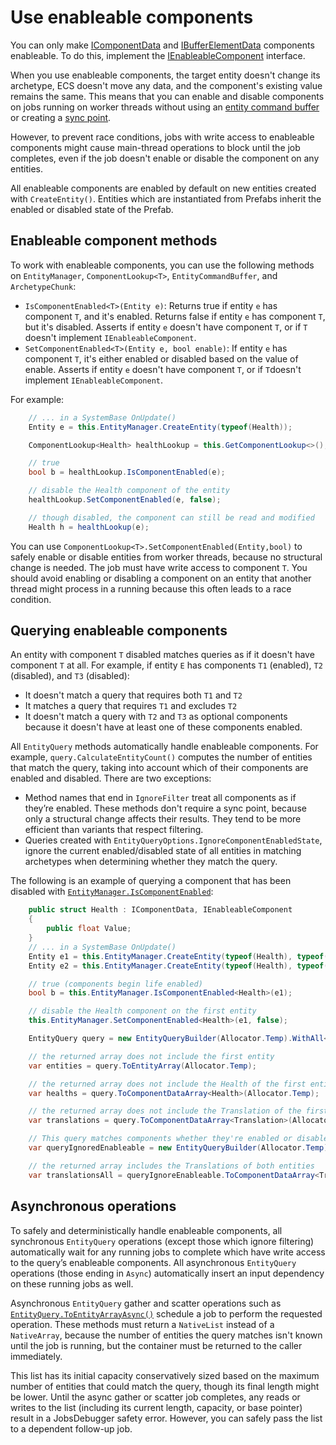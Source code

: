 # Use enableable components

You can only make [IComponentData](xref:Unity.Entities.IComponentData) and [IBufferElementData](xref:Unity.Entities.IBufferElementData) components enableable. To do this, implement the [IEnableableComponent](xref:Unity.Entities.IEnableableComponent) interface.

When you use enableable components, the target entity doesn't change its archetype, ECS doesn't move any data, and the component's existing value remains the same. This means that you can enable and disable components on jobs running on worker threads without using an [entity command buffer](systems-entity-command-buffers.md) or creating a [sync point](concepts-structural-changes.md#sync-points). 

However, to prevent race conditions, jobs with write access to enableable components might cause main-thread operations to block until the job completes, even if the job doesn't enable or disable the component on any entities.

All enableable components are enabled by default on new entities created with `CreateEntity()`. Entities which are instantiated from Prefabs inherit the enabled or disabled state of the Prefab.

## Enableable component methods

To work with enableable components, you can use the following methods on `EntityManager`, `ComponentLookup<T>`, `EntityCommandBuffer`, and `ArchetypeChunk`:

* `IsComponentEnabled<T>(Entity e)`: Returns true if entity `e` has component `T`, and it's enabled. Returns false if entity `e` has component `T`, but it's disabled. Asserts if entity `e` doesn't have component `T`, or if `T` doesn't implement `IEnableableComponent`.
* `SetComponentEnabled<T>(Entity e, bool enable)`: If entity `e` has component `T`, it's either enabled or disabled based on the value of enable. Asserts if entity `e` doesn't have component `T`, or if `T`doesn't implement `IEnableableComponent`.

For example:

```c#
    // ... in a SystemBase OnUpdate()
    Entity e = this.EntityManager.CreateEntity(typeof(Health));

    ComponentLookup<Health> healthLookup = this.GetComponentLookup<>();

    // true
    bool b = healthLookup.IsComponentEnabled(e);

    // disable the Health component of the entity
    healthLookup.SetComponentEnabled(e, false);

    // though disabled, the component can still be read and modified
    Health h = healthLookup(e);
```

You can use `ComponentLookup<T>.SetComponentEnabled(Entity,bool)` to safely enable or disable entities from worker threads, because no structural change is needed. The job must have write access to component `T`. You should avoid enabling or disabling a component on an entity that another thread might process in a running because this often leads to a race condition.

## Querying enableable components

An entity with component `T` disabled matches queries as if it doesn't have component `T` at all. For example, if entity `E` has components `T1` (enabled), `T2` (disabled), and `T3` (disabled):

* It doesn't match a query that requires both `T1` and `T2`
* It matches a query that requires `T1` and excludes `T2`
* It doesn't match a query with `T2` and `T3` as optional components because it doesn't have at least one of these components enabled.

All `EntityQuery` methods automatically handle enableable components. For example, `query.CalculateEntityCount()` computes the number of entities that match the query, taking into account which of their components are enabled and disabled. There are two exceptions:

* Method names that end in `IgnoreFilter` treat all components as if they’re enabled. These methods don't require a sync point, because only a structural change affects their results. They tend to be more efficient than variants that respect filtering.
* Queries created with `EntityQueryOptions.IgnoreComponentEnabledState`, ignore the current enabled/disabled state of all entities in matching archetypes when determining whether they match the query.

The following is an example of querying a component that has been disabled with [`EntityManager.IsComponentEnabled`](xref:Unity.Entities.EntityManager.IsComponentEnabled*):

```c#
    public struct Health : IComponentData, IEnableableComponent
    {
        public float Value;
    }
    // ... in a SystemBase OnUpdate()
    Entity e1 = this.EntityManager.CreateEntity(typeof(Health), typeof(Translation));
    Entity e2 = this.EntityManager.CreateEntity(typeof(Health), typeof(Translation));

    // true (components begin life enabled)
    bool b = this.EntityManager.IsComponentEnabled<Health>(e1);

    // disable the Health component on the first entity
    this.EntityManager.SetComponentEnabled<Health>(e1, false);

    EntityQuery query = new EntityQueryBuilder(Allocator.Temp).WithAll<Health, Translation>().Build(this);

    // the returned array does not include the first entity
    var entities = query.ToEntityArray(Allocator.Temp);

    // the returned array does not include the Health of the first entity
    var healths = query.ToComponentDataArray<Health>(Allocator.Temp);

    // the returned array does not include the Translation of the first entity
    var translations = query.ToComponentDataArray<Translation>(Allocator.Temp);

    // This query matches components whether they're enabled or disabled
    var queryIgnoredEnableable = new EntityQueryBuilder(Allocator.Temp).WithAll<Health, Translation>().WithOptions(EntityQueryOptions.IgnoreComponentEnabledState).Build(this);

    // the returned array includes the Translations of both entities
    var translationsAll = queryIgnoreEnableable.ToComponentDataArray<Translation>(Allocator.Temp);
```

## Asynchronous operations

To safely and deterministically handle enableable components, all synchronous `EntityQuery` operations (except those which ignore filtering) automatically wait for any running jobs to complete which have write access to the query’s enableable components. All asynchronous `EntityQuery` operations (those ending in `Async`) automatically insert an input dependency on these running jobs as well.

Asynchronous `EntityQuery` gather and scatter operations such as [`EntityQuery.ToEntityArrayAsync()`](xref:Unity.Entities.EntityQuery.ToEntityArrayAsync*) schedule a job to perform the requested operation. These methods must return a `NativeList` instead of a `NativeArray`, because the number of entities the query matches isn't known until the job is running, but the container must be returned to the caller immediately. 

This list has its initial capacity conservatively sized based on the maximum number of entities that could match the query, though its final length might be lower. Until the async gather or scatter job completes, any reads or writes to the list (including its current length, capacity, or base pointer) result in a JobsDebugger safety error. However, you can safely pass the list to a dependent follow-up job.